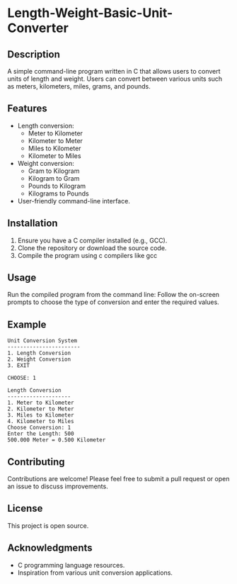 # Length-Weight-Basic-Unit-Converter
## Description
A simple command-line program written in C that allows users to convert units of length and weight. Users can convert between various units such as meters, kilometers, miles, grams, and pounds.

## Features
- Length conversion:
  - Meter to Kilometer
  - Kilometer to Meter
  - Miles to Kilometer
  - Kilometer to Miles
- Weight conversion:
  - Gram to Kilogram
  - Kilogram to Gram
  - Pounds to Kilogram
  - Kilograms to Pounds
- User-friendly command-line interface.

## Installation
1. Ensure you have a C compiler installed (e.g., GCC).
2. Clone the repository or download the source code.
3. Compile the program using c compilers like gcc
## Usage
Run the compiled program from the command line:
Follow the on-screen prompts to choose the type of conversion and enter the required values.

## Example
```
Unit Conversion System
-----------------------
1. Length Conversion
2. Weight Conversion
3. EXIT

CHOOSE: 1

Length Conversion
--------------------
1. Meter to Kilometer
2. Kilometer to Meter
3. Miles to Kilometer
4. Kilometer to Miles
Choose Conversion: 1
Enter the Length: 500
500.000 Meter = 0.500 Kilometer
```

## Contributing
Contributions are welcome! Please feel free to submit a pull request or open an issue to discuss improvements.

## License
This project is open source.

## Acknowledgments
- C programming language resources.
- Inspiration from various unit conversion applications.
```

